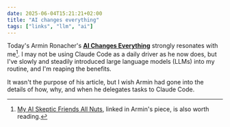 ```yaml
---
date: 2025-06-04T15:21:21+02:00
title: "AI changes everything"
tags: ["links", "llm", "ai"]
---
```

Today's Armin Ronacher's [__AI Changes Everything__](https://lucumr.pocoo.org/2025/6/4/changes/) strongly resonates with me[^1]. I may not be using Claude Code as a daily driver as he now does, but I've slowly and steadily introduced large language models (LLMs) into my routine, and I'm reaping the benefits.

It wasn't the purpose of his article, but I wish Armin had gone into the details of how, why, and when he delegates tasks to Claude Code.

[^1]: [My AI Skeptic Friends All Nuts](https://fly.io/blog/youre-all-nuts/), linked in Armin's piece, is also worth reading.
